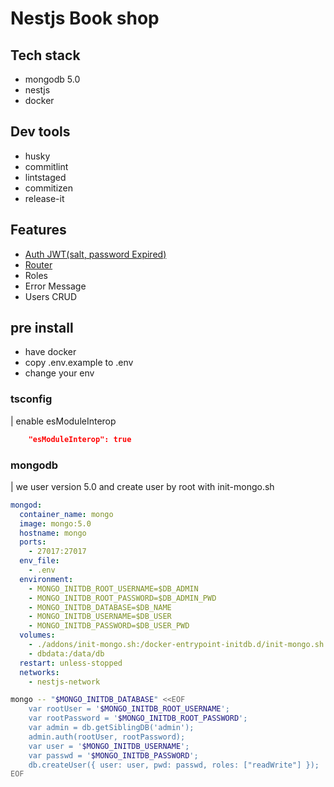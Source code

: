 # Nestjs Book shop

## Tech stack

- mongodb 5.0
- nestjs
- docker

## Dev tools

- husky
- commitlint
- lintstaged
- commitizen
- release-it

## Features

- [Auth JWT(salt, password Expired)](https://www.notion.so/Auth-User-JWT-2639381e66b8471e8f789aa81bd1b8ab?pvs=4)
- [Router](https://www.notion.so/Router-6815812f599340748c49cd7f1616fb12?pvs=4)
- Roles
- Error Message
- Users CRUD

## pre install

- have docker
- copy .env.example to .env
- change your env

### tsconfig

| enable esModuleInterop

```json
    "esModuleInterop": true
```

### mongodb

| we user version 5.0 and create user by root with init-mongo.sh

```yml
mongod:
  container_name: mongo
  image: mongo:5.0
  hostname: mongo
  ports:
    - 27017:27017
  env_file:
    - .env
  environment:
    - MONGO_INITDB_ROOT_USERNAME=$DB_ADMIN
    - MONGO_INITDB_ROOT_PASSWORD=$DB_ADMIN_PWD
    - MONGO_INITDB_DATABASE=$DB_NAME
    - MONGO_INITDB_USERNAME=$DB_USER
    - MONGO_INITDB_PASSWORD=$DB_USER_PWD
  volumes:
    - ./addons/init-mongo.sh:/docker-entrypoint-initdb.d/init-mongo.sh
    - dbdata:/data/db
  restart: unless-stopped
  networks:
    - nestjs-network
```

```bash
mongo -- "$MONGO_INITDB_DATABASE" <<EOF
    var rootUser = '$MONGO_INITDB_ROOT_USERNAME';
    var rootPassword = '$MONGO_INITDB_ROOT_PASSWORD';
    var admin = db.getSiblingDB('admin');
    admin.auth(rootUser, rootPassword);
    var user = '$MONGO_INITDB_USERNAME';
    var passwd = '$MONGO_INITDB_PASSWORD';
    db.createUser({ user: user, pwd: passwd, roles: ["readWrite"] });
EOF
```
